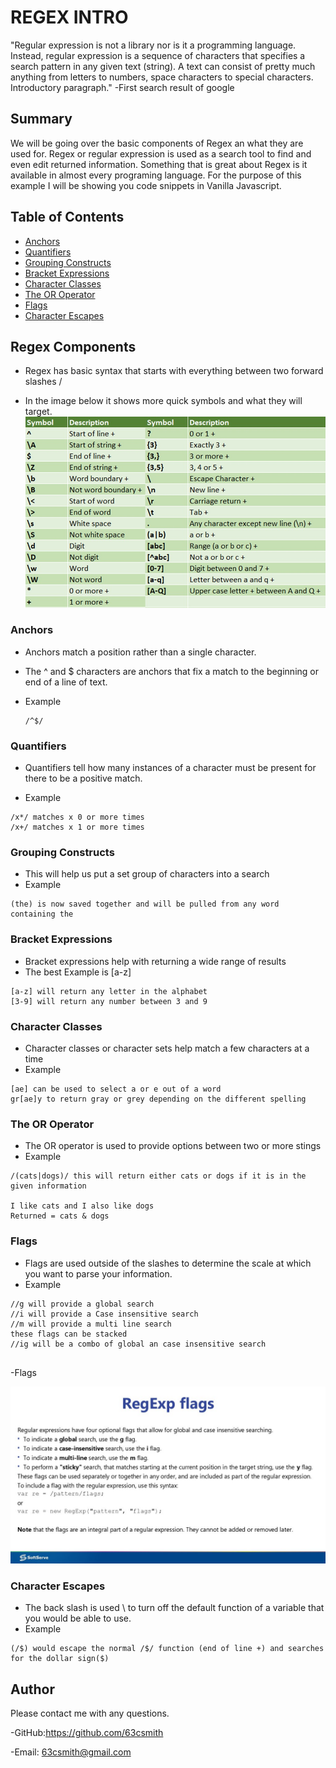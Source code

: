 # REGEX INTRO

"Regular expression is not a library nor is it a programming language. Instead, regular expression is a sequence of characters that specifies a search pattern in any given text (string). A text can consist of pretty much anything from letters to numbers, space characters to special characters.
Introductory paragraph."
-First search result of google

## Summary

We will be going over the basic components of Regex an what they are used for. Regex or regular expression is used as a search tool to find and even edit returned information. Something that is great about Regex is it available in almost every programing language. For the purpose of this example I will be showing you code snippets in Vanilla Javascript.

## Table of Contents

- [Anchors](#anchors)
- [Quantifiers](#quantifiers)
- [Grouping Constructs](#grouping-constructs)
- [Bracket Expressions](#bracket-expressions)
- [Character Classes](#character-classes)
- [The OR Operator](#the-or-operator)
- [Flags](#flags)
- [Character Escapes](#character-escapes)

## Regex Components

- Regex has basic syntax that starts with everything between two forward slashes /

- In the image below it shows more quick symbols and what they will target.
  ![alt text](/assets/images/regex-cheatsheet.jpg)

### Anchors

- Anchors match a position rather than a single character.

- The ^ and $ characters are anchors that fix a match to the beginning or end of a line of text.
- Example
  ```
  /^$/
  ```

### Quantifiers

- Quantifiers tell how many instances of a character must be present for there to be a positive match.

- Example

```
/x*/ matches x 0 or more times
/x+/ matches x 1 or more times
```

### Grouping Constructs

- This will help us put a set group of characters into a search
- Example

```
(the) is now saved together and will be pulled from any word containing the
```

### Bracket Expressions

- Bracket expressions help with returning a wide range of results
- The best Example is [a-z]

```
[a-z] will return any letter in the alphabet
[3-9] will return any number between 3 and 9
```

### Character Classes

- Character classes or character sets help match a few characters at a time
- Example

```
[ae] can be used to select a or e out of a word
gr[ae]y to return gray or grey depending on the different spelling
```

### The OR Operator

- The OR operator is used to provide options between two or more stings
- Example

```
/(cats|dogs)/ this will return either cats or dogs if it is in the given information

I like cats and I also like dogs
Returned = cats & dogs

```

### Flags

- Flags are used outside of the slashes to determine the scale at which you want to parse your information.
- Example

```
//g will provide a global search
//i will provide a Case insensitive search
//m will provide a multi line search
these flags can be stacked
//ig will be a combo of global an case insensitive search


```

-Flags

![alt text](/assets/images/slide-7.jpg)

### Character Escapes

- The back slash is used \ to turn off the default function of a variable that you would be able to use.
- Example

```
(/$) would escape the normal /$/ function (end of line +) and searches for the dollar sign($)
```

## Author

Please contact me with any questions.

-GitHub:https://github.com/63csmith

-Email: 63csmith@gmail.com
